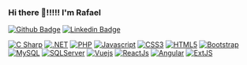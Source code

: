 ### Hi there 👋!!!!! I'm Rafael

[![Github Badge](https://img.shields.io/badge/-Github-black?style=for-the-badge&logo=github&logoColor=white&link=https://github.com/RafaelPRufino/)](https://github.com/RafaelPRufino) 
[![Linkedin Badge](https://img.shields.io/badge/-LinkedIn-blue?style=for-the-badge&logo=Linkedin&logoColor=white&link=https://www.linkedin.com/in/rafael-rufino-a51879a2/)](https://www.linkedin.com/in/rafael-rufino-a51879a2/)

[![C Sharp](https://img.shields.io/badge/-C_Sharp-239120?style=flat&logo=c-sharp&logoColor=white)](https://docs.microsoft.com/en-us/dotnet/csharp)
[![.NET](https://img.shields.io/badge/-.NET-5C2D91?style=flat&logo=.net&logoColor=white)](https://dotnet.microsoft.com)
[![PHP](https://img.shields.io/badge/-PHP-4F5B93?style=flat&logo=php&logoColor=white)](https://www.php.net)
[![Javascript](https://img.shields.io/badge/-Javascript-F7DF1E?style=flat&logo=javascript&logoColor=white)](https://www.javascript.com)
[![CSS3](https://img.shields.io/badge/-CSS3-157286?style=flat&logo=css3&logoColor=white)](https://www.w3.org/TR/css3-roadmap)
[![HTML5](https://img.shields.io/badge/-HTML5-E34F26?style=flat&logo=html5&logoColor=white)](https://html.spec.whatwg.org)
[![Bootstrap](https://img.shields.io/badge/-Bootstrap-563D7C?style=flat&logo=bootstrap&logoColor=white)](https://getbootstrap.com)
[![MySQL](https://img.shields.io/badge/-MySQL-4479A1?style=flat&logo=mysql&logoColor=white)](https://www.mysql.com)
[![SQLServer](https://img.shields.io/badge/-SQLServer-red?style=flat&logoColor=white)](https://www.microsoft.com/pt-br/sql-server/sql-server-downloads) 
[![Vuejs](https://img.shields.io/badge/-Vuejs-42b883?style=flat&logo=vue.js&logoColor=white)](https://vuejs.org)
[![ReactJs](https://img.shields.io/badge/-React-61dafb?style=flat&logo=react&logoColor=white)](https://pt-br.reactjs.org/)
[![Angular](https://img.shields.io/badge/-Angular-red?style=flat&logoColor=white&logo=angular)](https://angular.io/)
[![ExtJS](https://img.shields.io/badge/-Sencha%20Ext%20JS-95c93d?style=flat&logoColor=white&logo=Sencha%20Ext%20JS)](https://www.sencha.com/products/extjs/)
